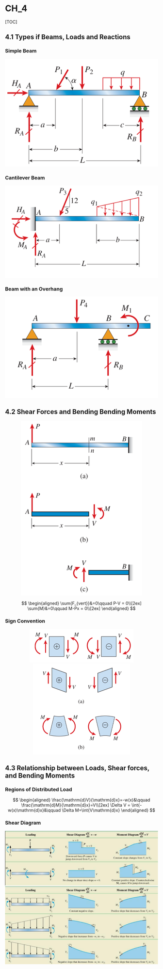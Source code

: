 # CH_4

[TOC]

## 4.1 Types if Beams, Loads and Reactions

### Simple Beam

<div align = center><img src = "./assets/Ch_4_figure_1.png"></div>

### Cantilever Beam

<div align  = center><img src = "./assets/Ch_4_figure_2.png"></div>

### Beam with an Overhang

<div align = center><img src = "./assets/Ch_4_figure_3.png"></div>

## 4.2 Shear Forces and Bending Bending Moments

<div align = center><img src = "./assets/Ch_4_figure_4.png"></div>

$$
\begin{aligned}
    \sum{F_{vert}}&=0\qquad P-V = 0\\[2ex]
    \sum{M}&=0\qquad M-Px = 0\\[2ex]
\end{aligned}
$$

### Sign Convention

<div align = center><img src= "./assets/Ch_4_figure_5.png"></div>

<div align = center><img height = 300 src = "./assets/Ch_4_figure_6.png"></div>

## 4.3 Relationship between Loads, Shear forces, and Bending Moments

### Regions of Distributed Load

$$
\begin{aligned}
    \frac{\mathrm{d}V}{\mathrm{d}x}=-w(x)&\qquad \frac{\mathrm{d}M}{\mathrm{d}x}=V\\[2ex]
    \Delta V = \int{-w(x)\mathrm{d}x}&\qquad \Delta M=\int{V\mathrm{d}x}
\end{aligned}
$$

### Shear Diagram

<div align = center><img src = "./assets/Ch_4_figure_7.png"></div>
<div align =center><img src = "./assets/Ch_4_figure_8.png"></div>


